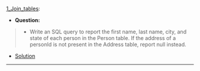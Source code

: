 [1_Join_tables](https://leetcode.com/problems/combine-two-tables/): 
* **Question:**
> * Write an SQL query to report the first name, last name, city, and state of each person in the Person table. If the address of a personId is not present in the Address table, report null instead.
* [Solution](https://github.com/Jtrahan88/SQL/blob/main/LeetCode/Easy/1_Join_tables)
---

